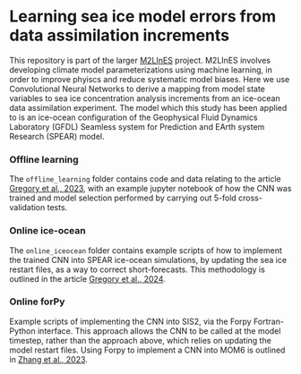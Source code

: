 # Learning sea ice model errors from data assimilation increments

This repository is part of the larger [M2LInES](https://m2lines.github.io) project. M2LInES involves developing climate model parameterizations using machine learning, in order to improve phyiscs and reduce systematic model biases. Here we use Convolutional Neural Networks to derive a mapping from model state variables to sea ice concentration analysis increments from an ice-ocean data assimilation experiment. The model which this study has been applied to is an ice-ocean configuration of the Geophysical Fluid Dynamics Laboratory (GFDL) Seamless system for Prediction and EArth system Research (SPEAR) model.

### Offline learning

The `offline_learning` folder contains code and data relating to the article [Gregory et al., 2023](https://agupubs.onlinelibrary.wiley.com/doi/pdfdirect/10.1029/2023MS003757), with an example jupyter notebook of how the CNN was trained and model selection performed by carrying out 5-fold cross-validation tests.

### Online ice-ocean

The `online_iceocean` folder contains example scripts of how to implement the trained CNN into SPEAR ice-ocean simulations, by updating the sea ice restart files, as a way to correct short-forecasts. This methodology is outlined in the article [Gregory et al., 2024](https://doi.org/10.1029/2023GL106776).

### Online forPy

Example scripts of implementing the CNN into SIS2, via the Forpy Fortran-Python interface. This approach allows the CNN to be called at the model timestep, rather than the approach above, which relies on updating the model restart files. Using Forpy to implement a CNN into MOM6 is outlined in [Zhang et al., 2023](https://agupubs.onlinelibrary.wiley.com/doi/pdfdirect/10.1029/2023MS003697).

